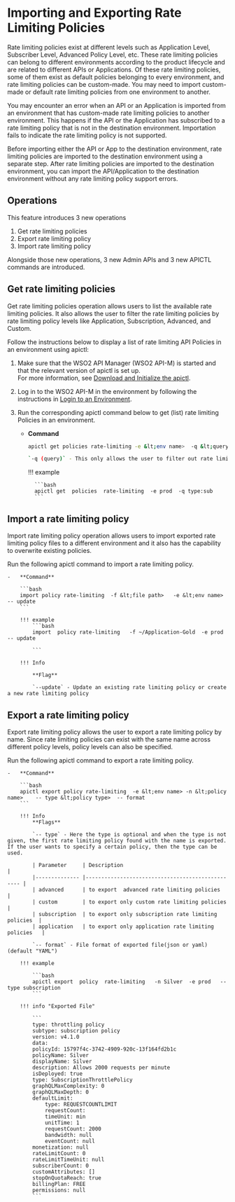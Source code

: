 # Importing and Exporting Rate Limiting Policies

Rate limiting policies exist at different levels such as Application Level, Subscriber Level, Advanced Policy Level, etc. These rate limiting policies can belong to different environments according to the product lifecycle and are related to different APIs or Applications. Of these rate limiting policies, some of them exist as default policies belonging to every environment, and rate limiting policies can be custom-made. You may need to import custom-made or default rate limiting policies from one environment to another.

You may encounter an error when an API or an Application is imported from an environment that has custom-made rate limiting policies to another environment. This happens if the API or the Application has subscribed to a rate limiting policy that is not in the destination environment. Importation fails to indicate the rate limiting policy is not supported.

Before importing either the API or App to the destination environment, rate limiting policies are imported to the destination environment using a separate step. After rate limiting policies are imported to the destination environment, you can import the API/Application to the destination environment without any rate limiting policy support errors.

## Operations

This feature introduces 3 new operations

1. Get rate limiting policies
2. Export rate limiting policy
3. Import rate limiting policy

Alongside those new operations, 3 new Admin APIs and 3 new APICTL commands are introduced.

## Get rate limiting policies

Get rate limiting policies operation allows users to list the available rate limiting policies. It also allows the user to filter the rate limiting policies by rate limiting policy levels like Application, Subscription, Advanced, and Custom.

Follow the instructions below to display a list of rate limiting API Policies in an environment using apictl:

1.  Make sure that the WSO2 API Manager (WSO2 API-M) is started and that the relevant version of apictl is set up.   
     For more information, see [Download and Initialize the apictl]({{base_path}}/install-and-setup/setup/api-controller/getting-started-with-wso2-api-controller/#download-and-initialize-the-apictl).
2.  Log in to the WSO2 API-M in the environment by following the instructions in [Login to an Environment]({{base_path}}/install-and-setup/setup/api-controller/getting-started-with-wso2-api-controller/#login-to-an-environment).
3.  Run the corresponding apictl command below to get (list) rate limiting Policies in an environment.

    - **Command**
        ```bash
        apictl get policies rate-limiting -e &lt;env name>  -q &lt;query>

        `-q (query)` - This only allows the user to filter out rate limiting policies by type
        ```

        !!! example

            ```bash
            apictl get  policies  rate-limiting  -e prod  -q type:sub
            ```

## Import a rate limiting policy

Import rate limiting policy operation allows users to import exported rate limiting policy files to a different environment and it also has the capability to overwrite existing policies.

Run the following apictl command to import a rate limiting policy.

    -   **Command**

        ```bash
        import policy rate-limiting  -f &lt;file path>   -e &lt;env name>    -- update
        ```

        !!! example
            ```bash
            import  policy rate-limiting   -f ~/Application-Gold  -e prod   -- update

            ```

        !!! Info

            **Flag**
            
            `--update` - Update an existing rate limiting policy or create a new rate limiting policy


## Export a rate limiting policy

Export rate limiting policy allows the user to export a rate limiting policy by name. Since rate limiting policies can exist with the same name across different policy levels, policy levels can also be specified.

Run the following apictl command to export a rate limiting policy.

    -   **Command**

        ```bash
        apictl export policy rate-limiting  -e &lt;env name> -n &lt;policy name>    -- type &lt;policy type>  -- format
        ```

        !!! Info
            **Flags**

            `-- type` - Here the type is optional and when the type is not given, the first rate limiting policy found with the name is exported. If the user wants to specify a certain policy, then the type can be used.

            | Parameter     | Description                                      |
            |-------------- |------------------------------------------------- |
            | advanced      | to export  advanced rate limiting policies          |
            | custom        | to export only custom rate limiting policies        |
            | subscription  | to export only subscription rate limiting policies  |
            | application   | to export only application rate limiting policies   |

            `-- format` - File format of exported file(json or yaml) (default "YAML")

        !!! example

            ```bash
            apictl export  policy  rate-limiting   -n Silver  -e prod   -- type subscription
            ```

        !!! info "Exported File"

            ```
            type: throttling policy
            subtype: subscription policy
            version: v4.1.0
            data:
            policyId: 15797f4c-3742-4909-920c-13f164fd2b1c
            policyName: Silver
            displayName: Silver
            description: Allows 2000 requests per minute
            isDeployed: true
            type: SubscriptionThrottlePolicy
            graphQLMaxComplexity: 0
            graphQLMaxDepth: 0
            defaultLimit:
                type: REQUESTCOUNTLIMIT
                requestCount:
                timeUnit: min
                unitTime: 1
                requestCount: 2000
                bandwidth: null
                eventCount: null
            monetization: null
            rateLimitCount: 0
            rateLimitTimeUnit: null
            subscriberCount: 0
            customAttributes: []
            stopOnQuotaReach: true
            billingPlan: FREE
            permissions: null
            ```


